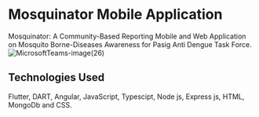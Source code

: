 # Mosquinator Mobile Application

Mosquinator: A Community-Based Reporting Mobile and Web Application on Mosquito Borne-Diseases Awareness for Pasig Anti Dengue Task Force.
![MicrosoftTeams-image(26)](https://github.com/VictorSJ1234/capstone_mobile/assets/69832062/8a4f7fe4-74a9-4dcc-84e7-d28923200f20)


## Technologies Used

Flutter, DART, Angular, JavaScript, Typescipt, Node js, Express js, HTML, MongoDb and CSS.  
